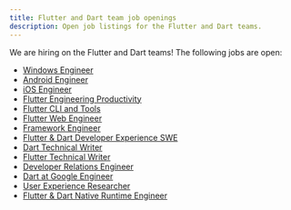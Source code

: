 ```yaml
---
title: Flutter and Dart team job openings
description: Open job listings for the Flutter and Dart teams.
---
```


We are hiring on the Flutter and Dart teams!
The following jobs are open:

* [Windows Engineer]({{site.url}}/jobs/windows)
* [Android Engineer]({{site.url}}/jobs/android)
* [iOS Engineer]({{site.url}}/jobs/ios)
* [Flutter Engineering Productivity]({{site.url}}/jobs/infrastructure)
* [Flutter CLI and Tools]({{site.url}}/jobs/tools)
* [Flutter Web Engineer]({{site.url}}/jobs/engine_web)
* [Framework Engineer]({{site.url}}/jobs/framework)
* [Flutter & Dart Developer Experience SWE]({{site.url}}/jobs/devexp)
* [Dart Technical Writer]({{site.url}}/jobs/writer)
* [Flutter Technical Writer]({{site.url}}/jobs/flutter_writer)
* [Developer Relations Engineer]({{site.url}}/jobs/dre)
* [Dart at Google Engineer]({{site.url}}/jobs/dart_google)
* [User Experience Researcher]({{site.url}}/jobs/uxr)
* [Flutter & Dart Native Runtime Engineer]({{site.url}}/jobs/native_runtime)
